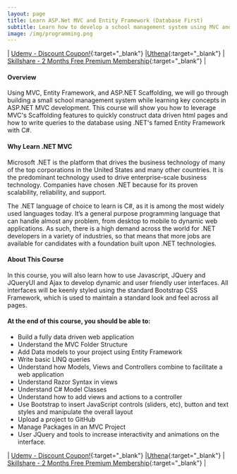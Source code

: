 ```yaml
---
layout: page
title: Learn ASP.Net MVC and Entity Framework (Database First)
subtitle: Learn how to develop a school management system using MVC and Entity Framework.
image: /img/programming.png
---
```


| [Udemy - Discount Coupon!](http://bit.ly/31oRG0j){:target="_blank"} |[Uthena](http://bit.ly/2JrE7XZ){:target="_blank"} | [Skillshare - 2 Months Free Premium Membership](https://skl.sh/2GRPjep){:target="_blank"} |

#### Overview
Using MVC, Entity Framework, and ASP.NET Scaffolding, we will go through building a small school management system while learning key concepts in ASP.NET MVC development. This course will show you how to leverage MVC's Scaffolding features to quickly construct data driven html pages and how to write queries to the database using .NET's famed Entity Framework with C#. 

#### Why Learn .NET MVC
Microsoft .NET is the platform that drives the business technology of many of the top corporations in the United States and many other countries. It is the predominant technology used to drive enterprise-scale business technology. Companies have chosen .NET because for its proven scalability, reliability, and support.

The .NET language of choice to learn is C#, as it is among the most widely used languages today. It’s a general purpose programming language that can handle almost any problem, from desktop to mobile to dynamic web applications. As such, there is a high demand across the world for .NET developers in a variety of industries, so that means that more jobs are available for candidates with a foundation built upon .NET technologies.

#### About This Course
In this course, you will also learn how to use Javascript, JQuery and JQueryUI and Ajax to develop dynamic and user friendly user interfaces. All interfaces will be keenly styled using the standard Bootstrap CSS Framework, which is used to maintain a standard look and feel across all pages. 

#### At the end of this course, you should be able to:
- Build a fully data driven web application
- Understand the MVC Folder Structure
- Add Data models to your project using Entity Framework
- Write basic LINQ queries
- Understand how Models, Views and Controllers combine to facilitate a web application
- Understand Razor Syntax in views 
- Understand C# Model Classes
- Understand how to add views and actions to a controller
- Use Bootstrap to insert JavaScript controls (sliders, etc), button and text styles and manipulate the overall layout
- Upload a project to GitHub
- Manage Packages in an MVC Project
- User JQuery and tools to increase interactivity and animations on the interface.

| [Udemy - Discount Coupon!](http://bit.ly/31oRG0j){:target="_blank"} |[Uthena](http://bit.ly/2JrE7XZ){:target="_blank"} | [Skillshare - 2 Months Free Premium Membership](https://skl.sh/2GRPjep){:target="_blank"} |